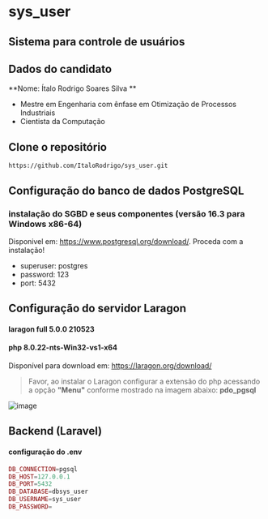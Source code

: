 # sys_user
## Sistema para controle de usuários

## Dados do candidato
**Nome: Ítalo Rodrigo Soares Silva **
- Mestre em Engenharia com ênfase em Otimização de Processos Industriais
- Cientista da Computação

## Clone o repositório
~~~git
https://github.com/ItaloRodrigo/sys_user.git
~~~

## Configuração do banco de dados PostgreSQL

### instalação do SGBD e seus componentes (versão 16.3 para Windows x86-64)
Disponivel em: https://www.postgresql.org/download/. Proceda com a instalação!
- superuser: postgres
- password: 123
- port: 5432

## Configuração do servidor **Laragon**

#### laragon full 5.0.0 210523 
#### php 8.0.22-nts-Win32-vs1-x64
Disponível para download em: https://laragon.org/download/

>Favor, ao instalar o Laragon configurar a extensão do php acessando a opção **"Menu"** conforme mostrado na imagem abaixo: **pdo_pgsql**

![image](https://github.com/ItaloRodrigo/sys_user/assets/28151367/b64ba41c-1c0e-4fa7-9850-ae3f6fb84b78)


## Backend (Laravel)
#### configuração do .env 
~~~php
DB_CONNECTION=pgsql
DB_HOST=127.0.0.1
DB_PORT=5432
DB_DATABASE=dbsys_user
DB_USERNAME=sys_user
DB_PASSWORD=
~~~
